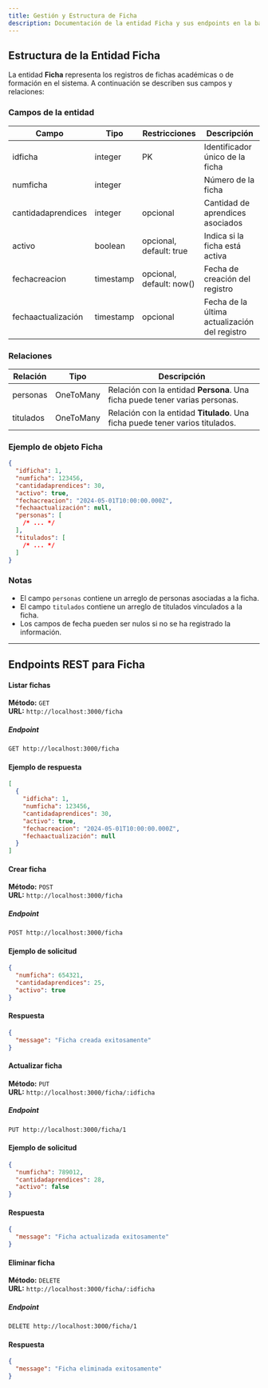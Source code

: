 ```yaml
---
title: Gestión y Estructura de Ficha
description: Documentación de la entidad Ficha y sus endpoints en la base de datos
---
```


## Estructura de la Entidad Ficha

La entidad **Ficha** representa los registros de fichas académicas o de formación en el sistema. A continuación se describen sus campos y relaciones:

### Campos de la entidad

| Campo               | Tipo      | Restricciones            | Descripción                                                      |
|---------------------|-----------|--------------------------|------------------------------------------------------------------|
| idficha             | integer   | PK                       | Identificador único de la ficha                                  |
| numficha            | integer   |                          | Número de la ficha                                               |
| cantidadaprendices  | integer   | opcional                 | Cantidad de aprendices asociados                                 |
| activo              | boolean   | opcional, default: true  | Indica si la ficha está activa                                   |
| fechacreacion       | timestamp | opcional, default: now() | Fecha de creación del registro                                   |
| fechaactualización  | timestamp | opcional                 | Fecha de la última actualización del registro                    |

### Relaciones

| Relación    | Tipo       | Descripción                                                                 |
|-------------|------------|-----------------------------------------------------------------------------|
| personas    | OneToMany  | Relación con la entidad **Persona**. Una ficha puede tener varias personas. |
| titulados   | OneToMany  | Relación con la entidad **Titulado**. Una ficha puede tener varios titulados. |

### Ejemplo de objeto Ficha

```json
{
  "idficha": 1,
  "numficha": 123456,
  "cantidadaprendices": 30,
  "activo": true,
  "fechacreacion": "2024-05-01T10:00:00.000Z",
  "fechaactualización": null,
  "personas": [
    /* ... */
  ],
  "titulados": [
    /* ... */
  ]
}
```

### Notas

- El campo `personas` contiene un arreglo de personas asociadas a la ficha.
- El campo `titulados` contiene un arreglo de titulados vinculados a la ficha.
- Los campos de fecha pueden ser nulos si no se ha registrado la información.

---

## Endpoints REST para Ficha

#### Listar fichas

**Método:** `GET`  
**URL:** `http://localhost:3000/ficha`

##### Endpoint

```bash
GET http://localhost:3000/ficha
```

#### Ejemplo de respuesta

```json
[
  {
    "idficha": 1,
    "numficha": 123456,
    "cantidadaprendices": 30,
    "activo": true,
    "fechacreacion": "2024-05-01T10:00:00.000Z",
    "fechaactualización": null
  }
]
```

#### Crear ficha

**Método:** `POST`  
**URL:** `http://localhost:3000/ficha`

##### Endpoint

```bash
POST http://localhost:3000/ficha
```

#### Ejemplo de solicitud

```json
{
  "numficha": 654321,
  "cantidadaprendices": 25,
  "activo": true
}
```

#### Respuesta

```json
{
  "message": "Ficha creada exitosamente"
}
```

#### Actualizar ficha

**Método:** `PUT`  
**URL:** `http://localhost:3000/ficha/:idficha`

##### Endpoint

```bash
PUT http://localhost:3000/ficha/1
```

#### Ejemplo de solicitud

```json
{
  "numficha": 789012,
  "cantidadaprendices": 28,
  "activo": false
}
```

#### Respuesta

```json
{
  "message": "Ficha actualizada exitosamente"
}
```

#### Eliminar ficha

**Método:** `DELETE`  
**URL:** `http://localhost:3000/ficha/:idficha`

##### Endpoint

```bash
DELETE http://localhost:3000/ficha/1
```

#### Respuesta

```json
{
  "message": "Ficha eliminada exitosamente"
}
```
